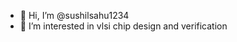 - 👋 Hi, I’m @sushilsahu1234
- 👀 I’m interested in vlsi chip design and verification
  

<!---
sushilsahu1234/sushilsahu1234 is a ✨ special ✨ repository because its `README.md` (this file) appears on your GitHub profile.
You can click the Preview link to take a look at your changes.
--->
